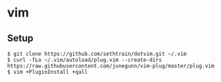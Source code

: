 vim
====

Setup
-----

    $ git clone https://github.com/sethtrain/dotvim.git ~/.vim
    $ curl -fLo ~/.vim/autoload/plug.vim --create-dirs https://raw.githubusercontent.com/junegunn/vim-plug/master/plug.vim
    $ vim +PluginInstall +qall
